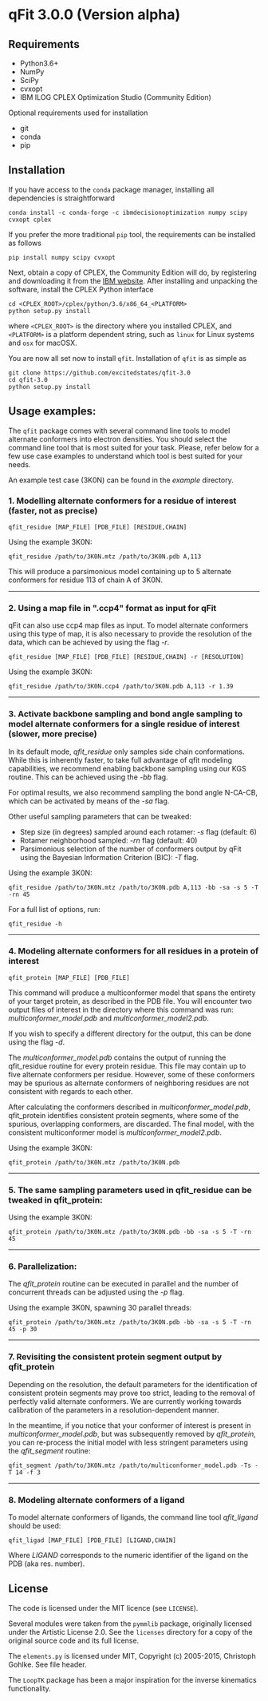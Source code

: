 # qFit 3.0.0 (Version alpha)

## Requirements

* Python3.6+
* NumPy
* SciPy
* cvxopt
* IBM ILOG CPLEX Optimization Studio (Community Edition)

Optional requirements used for installation

* git
* conda
* pip


## Installation

If you have access to the `conda` package manager, installing all dependencies
is straightforward

    conda install -c conda-forge -c ibmdecisionoptimization numpy scipy cvxopt cplex

If you prefer the more traditional `pip` tool, the requirements can be installed
as follows

    pip install numpy scipy cvxopt

Next, obtain a copy of CPLEX, the Community Edition will do, by registering and
downloading it from the [IBM website][1]. After installing and unpacking the
software, install the CPLEX Python interface

    cd <CPLEX_ROOT>/cplex/python/3.6/x86_64_<PLATFORM>
    python setup.py install

where `<CPLEX_ROOT>` is the directory where you installed CPLEX, and `<PLATFORM>` is
a platform dependent string, such as `linux` for Linux systems and `osx` for
macOSX.

You are now all set now to install `qfit`. Installation of `qfit` is
as simple as

    git clone https://github.com/excitedstates/qfit-3.0
    cd qfit-3.0
    python setup.py install


## Usage examples:

The `qfit` package comes with several command line tools to model alternate
conformers into electron densities. You should select the command line tool that
is most suited for your task. Please, refer below for a few use case examples
to understand which tool is best suited for your needs.

An example test case (3K0N) can be found in the *example* directory.


### 1. Modelling alternate conformers for a residue of interest (faster, not as precise)


`qfit_residue [MAP_FILE] [PDB_FILE] [RESIDUE,CHAIN]`


Using the example 3K0N:


`qfit_residue /path/to/3K0N.mtz /path/to/3K0N.pdb A,113`


This will produce a parsimonious model containing up to 5 alternate conformers
for residue 113 of chain A of 3K0N.


-------------
### 2. Using a map file in ".ccp4" format as input for qFit

qFit can also use ccp4 map files as input. To model alternate conformers using
this type of map, it is also necessary to provide the resolution of the data,
which can be achieved by using the flag *-r*.


`qfit_residue [MAP_FILE] [PDB_FILE] [RESIDUE,CHAIN] -r [RESOLUTION]`



Using the example 3K0N:


`qfit_residue /path/to/3K0N.ccp4 /path/to/3K0N.pdb A,113 -r 1.39`

-------------

### 3. Activate backbone sampling and bond angle sampling to model alternate conformers for a single residue of interest (slower, more precise)


In its default mode, *qfit_residue* only samples side chain conformations.
 While this is inherently faster, to take full advantage of qfit modeling
 capabilities, we recommend enabling backbone
sampling using our KGS routine. This can be achieved using the *-bb* flag.


For optimal results, we also recommend sampling the bond angle N-CA-CB, which can
be activated by means of the *-sa* flag.


Other useful sampling parameters that can be tweaked:


* Step size (in degrees) sampled around each rotamer: *-s* flag (default: 6)
* Rotamer neighborhood sampled: *-rn* flag (default: 40)
* Parsimonious selection of the number of conformers output by qFit using the Bayesian
Information Criterion (BIC): *-T* flag.


Using the example 3K0N:


`qfit_residue /path/to/3K0N.mtz /path/to/3K0N.pdb A,113 -bb -sa -s 5 -T -rn 45`


For a full list of options, run:

`qfit_residue -h`

-------------

### 4. Modeling alternate conformers for all residues in a protein of interest


`qfit_protein [MAP_FILE] [PDB_FILE]`


This command will produce a multiconformer model that spans the entirety of your
target protein, as described in the PDB file. You will encounter two output files
of interest in the directory where this command was run: *multiconformer_model.pdb*
and *multiconformer_model2.pdb*.


If you wish to specify a different directory for the output, this can be done
using the flag *-d*.


The *multiconformer_model.pdb* contains the output of running the qfit_residue
routine for every protein residue. This file may contain up to five alternate
conformers per residue. However, some of these conformers may be spurious as
 alternate conformers of neighboring residues are not consistent with regards to
 each other.


After calculating the conformers described in *multiconformer_model.pdb*,
qfit_protein identifies consistent protein segments, where some of the spurious,
overlapping conformers, are discarded. The final model, with the consistent
multiconformer model is *multiconformer_model2.pdb*.


Using the example 3K0N:


`qfit_protein /path/to/3K0N.mtz /path/to/3K0N.pdb`

-------------

### 5. The same sampling parameters used in qfit_residue can be tweaked in qfit_protein:


Using the example 3K0N:


`qfit_protein /path/to/3K0N.mtz /path/to/3K0N.pdb -bb -sa -s 5 -T -rn 45`

-------------

### 6.  Parallelization:


The *qfit_protein* routine can be executed in parallel and the number of concurrent threads
can be adjusted using the *-p* flag.


Using the example 3K0N, spawning 30 parallel threads:


`qfit_protein /path/to/3K0N.mtz /path/to/3K0N.pdb -bb -sa -s 5 -T -rn 45 -p 30`

-------------

### 7. Revisiting the consistent protein segment output by qfit_protein


Depending on the resolution, the default parameters for the identification of
consistent protein segments may prove too strict, leading to the removal of
perfectly valid alternate conformers. We are currently working towards calibration
of the parameters in a resolution-dependent manner.


In the meantime, if you notice that your conformer of interest is present in
*multiconformer_model.pdb*, but was subsequently removed by *qfit_protein*, you
can re-process the initial model with less stringent parameters using the *qfit_segment* routine:


`qfit_segment /path/to/3K0N.mtz /path/to/multiconformer_model.pdb -Ts -T 14 -f 3`

-------------

### 8. Modeling alternate conformers of a ligand


To model alternate conformers of ligands, the command line tool *qfit_ligand*
should be used:


`qfit_ligad [MAP_FILE] [PDB_FILE] [LIGAND,CHAIN]`


Where *LIGAND* corresponds to the numeric identifier of the ligand on the PDB
(aka res. number).

## License

The code is licensed under the MIT licence (see `LICENSE`).

Several modules were taken from the `pymmlib` package, originally licensed
under the Artistic License 2.0. See the `licenses` directory for a copy of the
original source code and its full license.

The `elements.py` is licensed under MIT, Copyright (c) 2005-2015, Christoph
Gohlke. See file header.

The `LoopTK` package has been a major inspiration for the inverse kinematics
functionality.

[1]: https://www-01.ibm.com/software/websphere/products/optimization/cplex-studio-community-edition/ "IBM website"
